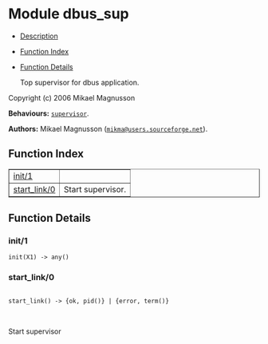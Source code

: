 

# Module dbus_sup #
* [Description](#description)
* [Function Index](#index)
* [Function Details](#functions)

     Top supervisor for dbus application.

Copyright (c) 2006 Mikael Magnusson

__Behaviours:__ [`supervisor`](supervisor.md).

__Authors:__ Mikael Magnusson ([`mikma@users.sourceforge.net`](mailto:mikma@users.sourceforge.net)).

<a name="index"></a>

## Function Index ##


<table width="100%" border="1" cellspacing="0" cellpadding="2" summary="function index"><tr><td valign="top"><a href="#init-1">init/1</a></td><td></td></tr><tr><td valign="top"><a href="#start_link-0">start_link/0</a></td><td>Start supervisor.</td></tr></table>


<a name="functions"></a>

## Function Details ##

<a name="init-1"></a>

### init/1 ###

`init(X1) -> any()`

<a name="start_link-0"></a>

### start_link/0 ###

<pre><code>
start_link() -&gt; {ok, pid()} | {error, term()}
</code></pre>
<br />

Start supervisor

